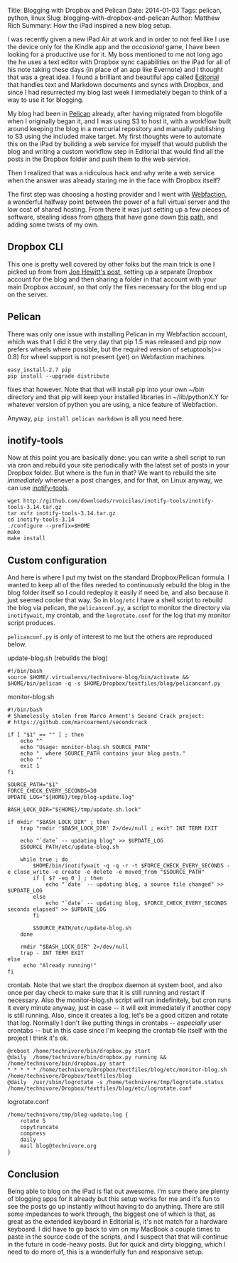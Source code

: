Title: Blogging with Dropbox and Pelican
Date: 2014-01-03
Tags: pelican, python, linux
Slug: blogging-with-dropbox-and-pelican
Author: Matthew Rich
Summary: How the iPad inspired a new blog setup.

I was recently given a new iPad Air at work and in order to not feel like I use
the device only for the Kindle app and the *occasional* game, I have been
looking for a productive use for it. My boss mentioned to me not long ago the
he uses a text editor with Dropbox sync capabilities on the iPad for all of his
note taking these days (in place of an app like Evernote) and I thought that
was a great idea. I found a brilliant and beautiful app called
[Editorial](http://omz-software.com/editorial) that handles text and Markdown
documents and syncs with Dropbox, and since I had resurrected my blog last week
I immediately began to think of a way to use it for blogging.

My blog had been in [Pelican](http://blog.getpelican.com/) already, after
having migrated from blogofile when I originally began it, and I was using S3
to host it, with a workflow built around keeping the blog in a mercurial
repository and manually publishing to S3 using the included make target. My
first thoughts were to automate this on the iPad by building a web service for
myself that would publish the blog and writing a custom workflow step in
Editorial that would find all the posts in the Dropbox folder and push them to
the web service. 

Then I realized that was a ridiculous hack and why write a web service when the
answer was already staring me in the face with Dropbox itself? 

The first step was choosing a hosting provider and I went with
[Webfaction](http://webfaction.com), a wonderful halfway point between the
power of a full virtual server and the low cost of shared hosting. From there
it was just setting up a few pieces of software, stealing ideas from
[others](http://thepoch.com/2013/migrating-to-pelican-configurations-makefile-my-workflow.html)
that have gone down
[this](http://joehewitt.com/2011/10/03/dropbox-is-my-publish-button)
[path](https://github.com/marcoarment/secondcrack), and adding some twists of
my own. 

## Dropbox CLI
This one is pretty well covered by other folks but the main trick is one I
picked up from from [Joe Hewitt's
post](http://joehewitt.com/2011/10/03/dropbox-is-my-publish-button), setting up
a separate Dropbox account for the blog and then sharing a folder in that
account with your main Dropbox account, so that only the files necessary for
the blog end up on the server.

## Pelican
There was only one issue with installing Pelican in my Webfaction account,
which was that I did it the very day that pip 1.5 was released and pip now
prefers wheels where possible, but the required version of setuptools(>= 0.8)
for wheel support is not present (yet) on Webfaction machines. 

```
easy_install-2.7 pip
pip install --upgrade distribute
```

fixes that however. Note that that will install pip into your own ~/bin
directory and that pip will keep your installed libraries in ~/lib/pythonX.Y
for whatever version of python you are using, a nice feature of Webfaction. 

Anyway, `pip install pelican markdown` is all you need here. 

## inotify-tools
Now at this point you are basically done: you can write a shell script to run via cron and rebuild your site periodically with the latest set of posts in your Dropbox folder. But where is the fun in that? We want to rebuild the site *immediately* whenever a post changes, and for that, on Linux anyway, we can use [inotify-tools](https://github.com/rvoicilas/inotify-tools/wiki).

```
wget http://github.com/downloads/rvoicilas/inotify-tools/inotify-tools-3.14.tar.gz
tar xvfz inotify-tools-3.14.tar.gz
cd inotify-tools-3.14
./configure --prefix=$HOME
make
make install
```

## Custom configuration
And here is where I put my twist on the standard Dropbox/Pelican formula. I wanted to keep all of the files needed to continuously rebuild the blog in the blog folder itself so I could redeploy it easily if need be, and also because it just seemed cooler that way. So in `blog/etc` I have a shell script to rebuild the blog via pelican, the `pelicanconf.py`, a script to monitor the directory via `inotifywait`, my crontab, and the `logrotate.conf` for the log that my monitor script produces. 

`pelicanconf.py` is only of interest to me but the others are reproduced below.

update-blog.sh (rebuilds the blog)

```
#!/bin/bash
source $HOME/.virtualenvs/technivore-blog/bin/activate && $HOME/bin/pelican -q -s $HOME/Dropbox/textfiles/blog/pelicanconf.py
```

monitor-blog.sh

```
#!/bin/bash
# Shamelessly stolen from Marco Arment's Second Crack project:
# https://github.com/marcoarment/secondcrack

if [ "$1" == "" ] ; then
	echo ""
	echo "Usage: monitor-blog.sh SOURCE_PATH"
	echo "  where SOURCE_PATH contains your blog posts."
	echo ""
	exit 1
fi

SOURCE_PATH="$1"
FORCE_CHECK_EVERY_SECONDS=30
UPDATE_LOG="${HOME}/tmp/blog-update.log"

BASH_LOCK_DIR="${HOME}/tmp/update.sh.lock"

if mkdir "$BASH_LOCK_DIR" ; then
	trap "rmdir '$BASH_LOCK_DIR' 2>/dev/null ; exit" INT TERM EXIT

	echo "`date` -- updating blog" >> $UPDATE_LOG
	$SOURCE_PATH/etc/update-blog.sh

	while true ; do
		$HOME/bin/inotifywait -q -q -r -t $FORCE_CHECK_EVERY_SECONDS -e close_write -e create -e delete -e moved_from "$SOURCE_PATH"
		if [ $? -eq 0 ] ; then
			echo "`date` -- updating blog, a source file changed" >> $UPDATE_LOG
		else
			echo "`date` -- updating blog, $FORCE_CHECK_EVERY_SECONDS seconds elapsed" >> $UPDATE_LOG
		fi
		
		$SOURCE_PATH/etc/update-blog.sh
	done

	rmdir "$BASH_LOCK_DIR" 2>/dev/null
	trap - INT TERM EXIT
else
	 echo "Already running!"
fi
```

crontab. Note that we start the dropbox daemon at system boot, and also once
per day check to make sure that it is still running and restart if necessary.
Also the monitor-blog.sh script will run indefinitely, but cron runs it every
minute anyway, just in case -- it will exit immediately if another copy is
still running. Also, since it creates a log, let's be a good citizen and rotate
that log. Normally I don't like putting things in crontabs -- *especially* user
crontabs -- but in this case since I'm keeping the crontab file itself with the
project I think it's ok.

```
@reboot /home/technivore/bin/dropbox.py start
@daily	/home/technivore/bin/dropbox.py running && /home/technivore/bin/dropbox.py start
* * * * * /home/technivore/Dropbox/textfiles/blog/etc/monitor-blog.sh /home/technivore/Dropbox/textfiles/blog
@daily	/usr/sbin/logrotate -s /home/technivore/tmp/logrotate.status /home/technivore/Dropbox/textfiles/blog/etc/logrotate.conf
```

logrotate.conf

```
/home/technivore/tmp/blog-update.log {
	rotate 5
	copytruncate
	compress
	daily
	mail blog@technivore.org
}
```

## Conclusion

Being able to blog on the iPad is flat out awesome. I'm sure there are plenty
of blogging apps for it already but this setup works for me and it's fun to see
the posts go up instantly without having to do anything. There are still some
impedances to work through, the biggest one of which is that, as great as the
extended keyboard in Editorial is, it's not match for a hardware keyboard. I
did have to go back to vim on my MacBook a couple times to paste in the  source
code of the scripts, and I suspect that that will continue in the future in
code-heavy posts. But for quick and dirty blogging, which I need to do more of,
this is a wonderfully fun and responsive setup.

